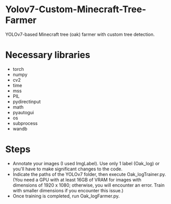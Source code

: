 # Yolov7-Custom-Minecraft-Tree-Farmer
YOLOv7-based Minecraft tree (oak) farmer with custom tree detection.

# Necessary libraries
-  torch
-  numpy 
-  cv2
-  time
-  mss
-  PIL 
-  pydirectinput
-  math
-  pyautogui
-  os
-  subprocess
-  wandb

# Steps
- Annotate your images (I used ImgLabel). Use only 1 label (Oak_log) or you'll have to make significant changes to the code.
- Indicate the paths of the YOLOv7 folder, then execute Oak_logTrainer.py. (You need a GPU with at least 16GB of VRAM for images with dimensions of 1920 x 1080; otherwise, you will encounter an error. Train with smaller dimensions if you encounter this issue.)
- Once training is completed, run Oak_logFarmer.py.

